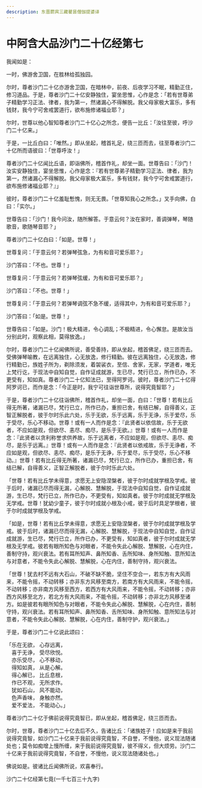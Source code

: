 ```yaml
---
description: 东晋罽宾三藏瞿昙僧伽提婆译
---
```


# 中阿含大品沙门二十亿经第七

我闻如是：

一时，佛游舍卫国，在胜林给孤独园。

尔时，尊者沙门二十亿亦游舍卫国，在暗林中，前夜、后夜学习不眠，精勤正住，修习道品。于是，尊者沙门二十亿安静独住，宴坐思惟，心作是念：「若有世尊弟子精勤学习正法、律者，我为第一，然诸漏心不得解脱。我父母家极大富乐，多有钱财，我今宁可舍戒罢道行，欲布施修诸福业耶？」

尔时，世尊以他心智知尊者沙门二十亿心之所念，便告一比丘：「汝往至彼，呼沙门二十亿来。」

于是，一比丘白曰：「唯然。」即从坐起，稽首礼足，绕三匝而去，往至尊者沙门二十亿所而语彼曰：「世尊呼汝！」

尊者沙门二十亿闻比丘语，即诣佛所，稽首作礼，却坐一面。世尊告曰：「沙门！汝实安静独住，宴坐思惟，心作是念：『若有世尊弟子精勤学习正法、律者，我为第一，然诸漏心不得解脱。我父母家极大富乐，多有钱财，我今宁可舍戒罢道行，欲布施修诸福业耶？』」

彼时，尊者沙门二十亿羞耻慙愧，则无无畏。「世尊知我心之所念。」叉手向佛，白曰：「实尔。」

世尊告曰：「沙门！我今问汝，随所解答。于意云何？汝在家时，善调弹琴，琴随歌音，歌随琴音耶？」

尊者沙门二十亿白曰：「如是。世尊！」

世尊复问：「于意云何？若弹琴弦急，为有和音可爱乐耶？」

沙门答曰：「不也。世尊！」

世尊复问：「于意云何？若弹琴弦缓，为有和音可爱乐耶？」

沙门答曰：「不也。世尊！」

世尊复问：「于意云何？若弹琴调弦不急不缓，适得其中，为有和音可爱乐耶？」

沙门答曰：「如是。世尊！」

世尊告曰：「如是。沙门！极大精进，令心调乱；不极精进，令心懈怠。是故汝当分别此时，观察此相，莫得放逸。」

尔时，尊者沙门二十亿闻佛所说，善受善持，即从坐起，稽首佛足，绕三匝而去。受佛弹琴喻教，在远离独住，心无放逸，修行精勤。彼在远离独住，心无放逸，修行精勤已，族姓子所为，剃除须发，着袈裟衣，至信、舍家，无家，学道者，唯无上梵行讫，于现法中自知自觉，自作证成就游，生已尽，梵行已立，所作已办，不更受有，知如真。尊者沙门二十亿知法已，至得阿罗诃。彼时，尊者沙门二十亿得阿罗诃已，而作是念：「今正是时，我宁可往诣世尊所，说得究竟智耶？」

于是，尊者沙门二十亿往诣佛所，稽首作礼，却坐一面，白曰：「世尊！若有比丘得无所著，诸漏已尽，梵行已立，所作已办，重担已舍，有结已解，自得善义，正智正解脱者，彼于尔时乐此六处，乐于无欲，乐于远离，乐于无诤，乐于爱尽，乐于受尽，乐心不移动。世尊！或有一人而作是念：『此贤者以依信故，乐于无欲者，不应如是观，但欲尽、恚尽、痴尽，是乐于无欲。』世尊！或有一人而作是念：『此贤者以贪利称誉求供养故，乐于远离者，不应如是观，但欲尽、恚尽、痴尽，是乐于远离。』世尊！或有一人而作是念：『此贤者以依戒故，乐于无诤者，不应如是观，但欲尽、恚尽、痴尽，是乐于无诤，乐于爱尽，乐于受尽，乐心不移动。』世尊！若有比丘得无所著，诸漏已尽，梵行已立，所作已办，重担已舍，有结已解，自得善义，正智正解脱者，彼于尔时乐此六处。

「世尊！若有比丘学未得意，求愿无上安隐涅槃者，彼于尔时成就学根及学戒。彼于后时，诸漏已尽而得无漏，心解脱、慧解脱，于现法中自知自觉，自作证成就游，生已尽，梵行已立，所作已办，不更受有，知如真者。彼于尔时成就无学根及无学戒。世尊！犹幼少童子，彼于尔时成就小根及小戒，彼于后时具足学根者，彼于尔时成就学根及学戒。

「如是，世尊！若有比丘学未得意，求愿无上安隐涅槃者，彼于尔时成就学根及学戒。彼于后时，诸漏已尽而得无漏，心解脱、慧解脱，于现法中自知自觉，自作证成就游，生已尽，梵行已立，所作已办，不更受有，知如真者，彼于尔时成就无学根及无学戒。彼若有眼所知色与对眼者，不能令失此心解脱、慧解脱，心在内住，善制守持，观兴衰法。若有耳所知声、鼻所知香、舌所知味、身所知触、意所知法与对意者，不能令失此心解脱、慧解脱，心在内住，善制守持，观兴衰法。

「世尊！犹去村不远有大石山，不破不缺不脆，坚住不空合一，若东方有大风雨来，不能令摇，不动转移；亦非东方风移至南方，若南方有大风雨来，不能令摇，不动转移；亦非南方风移至西方，若西方有大风雨来，不能令摇，不动转移；亦非西方风移至北方，若北方有大风雨来，不能令摇，不动转移；亦非北方风移至诸方。如是彼若有眼所知色与对眼者，不能令失此心解脱、慧解脱，心在内住，善制守持，观兴衰法。若有耳所知声、鼻所知香、舌所知味、身所知触、意所知法与对意者，不能令失此心解脱、慧解脱，心在内住，善制守护，观兴衰法。」

于是，尊者沙门二十亿说此颂曰：

「乐在无欲， 心存远离，\
　喜于无诤， 受尽欣悦。\
　亦乐受尽， 心不移动，\
　得知如真， 从是心解。\
　得心解已， 比丘息根，\
　作已不观， 无所求作。\
　犹如石山， 风不能动，\
　色声香味， 身触亦然。\
　爱不爱法， 不能动心。」

尊者沙门二十亿于佛前说得究竟智已，即从坐起，稽首佛足，绕三匝而去。

尔时，世尊，尊者沙门二十亿去后不久，告诸比丘：「诸族姓子！应如是来于我前说得究竟智，如沙门二十亿来于我前说得究竟智，不自誉，不慢他，说义现法随诸处也；莫令如痴增上慢所缠，来于我前说得究竟智，彼不得义，但大烦劳。沙门二十亿来于我前说得究竟智，不自誉，不慢他，说义现法随诸处也。」

佛说如是。彼诸比丘闻佛所说，欢喜奉行。

沙门二十亿经第七竟(一千七百三十九字)
